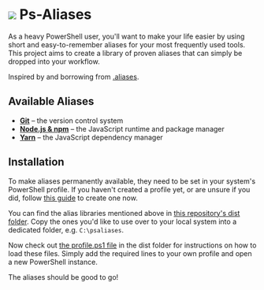 <h1><img src="https://upload.wikimedia.org/wikipedia/commons/thumb/a/af/PowerShell_Core_6.0_icon.png/64px-PowerShell_Core_6.0_icon.png">&nbsp;Ps-Aliases</h1>
As a heavy PowerShell user, you'll want to make your life easier by using short and easy-to-remember aliases for your most frequently used tools. This project aims to create a library of proven aliases that can simply be dropped into your workflow.

Inspired by and borrowing from [.aliases](https://github.com/algotech/dotaliases).

## Available Aliases
- [**Git**](https://github.com/TimoSta/psaliases/blob/master/doc/git.md) – the version control system
- [**Node.js & npm**](https://github.com/TimoSta/psaliases/blob/master/doc/node.md) – the JavaScript runtime and package manager
- [**Yarn**](https://github.com/TimoSta/psaliases/blob/master/doc/yarn.md) – the JavaScript dependency manager

## Installation
To make aliases permanently available, they need to be set in your system's PowerShell profile. If you haven't created a profile yet, or are unsure if you did, follow [this guide](https://blogs.technet.microsoft.com/heyscriptingguy/2012/05/21/understanding-the-six-powershell-profiles/) to create one now.

You can find the alias libraries mentioned above in [this repository's dist folder](https://github.com/TimoSta/psaliases/tree/master/dist). Copy the ones you'd like to use over to your local system into a dedicated folder, e.g. `C:\psaliases`.

Now check out [the profile.ps1 file](https://github.com/TimoSta/psaliases/blob/master/dist/profile.ps1) in the dist folder for instructions on how to load these files. Simply add the required lines to your own profile and open a new PowerShell instance.

The aliases should be good to go!
